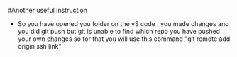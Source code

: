#Another useful instruction 
- So you have opened you folder on the vS code , you made changes and you did git push but git is unable to find which repo you have pushed your own changes so for that you will use this command "git remote add origin ssh link"